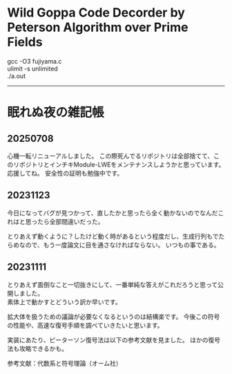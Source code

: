 # Wild Goppa Code Decorder by Peterson Algorithm over Prime Fields
gcc -O3 fujiyama.c  
ulimit -s unlimited  
./a.out  

-------
# 眠れぬ夜の雑記帳

## 20250708
心機一転リニューアルしました。
この際死んでるリポジトリは全部捨てて、このリポジトリとインチキModule-LWEをメンテナンスしようかと思っています。
応援してね。
安全性の証明も勉強中です。

## 20231123
今日になってバグが見つかって、直したかと思ったら全く動かないのでなんだこれはと思ったら全部間違いだった。

とりあえず動くように？したけど動く時があるという程度だし、生成行列もでたらめなので、もう一度論文に目を通さなければならない。
いつもの事である。
## 20231111
とりあえず面倒なこと一切抜きにして、一番単純な答えがこれだろうと思って公開しました。  
素体上で動かすとどういう訳か早いです。

拡大体を扱うための議論が必要なくなるというのは結構楽です。
今後この符号の性能や、高速な復号手順を調べていきたいと思います。

実装にあたり、ピーターソン復号法は以下の参考文献を見ました。
ほかの復号法も攻略できるかも。


参考文献：代数系と符号理論（オーム社）
